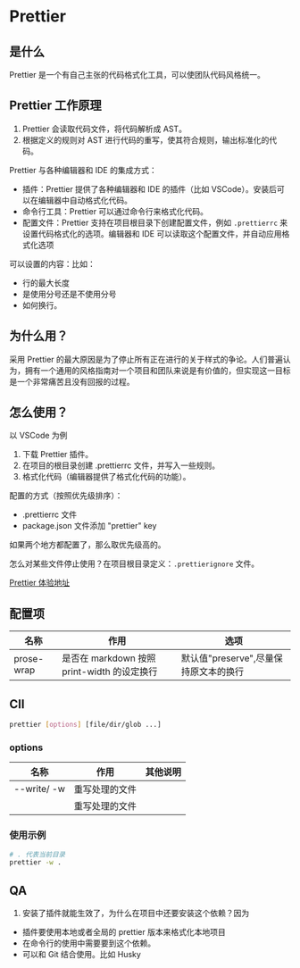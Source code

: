 # Prettier

## 是什么

Prettier 是一个有自己主张的代码格式化工具，可以使团队代码风格统一。

## Prettier 工作原理

1. Prettier 会读取代码文件，将代码解析成 AST。
2. 根据定义的规则对 AST 进行代码的重写，使其符合规则，输出标准化的代码。

Prettier 与各种编辑器和 IDE 的集成方式：

- 插件：Prettier 提供了各种编辑器和 IDE 的插件（比如 VSCode）。安装后可以在编辑器中自动格式化代码。
- 命令行工具：Prettier 可以通过命令行来格式化代码。
- 配置文件：Prettier 支持在项目根目录下创建配置文件，例如 `.prettierrc` 来设置代码格式化的选项。编辑器和 IDE 可以读取这个配置文件，并自动应用格式化选项

可以设置的内容：比如：

- 行的最大长度
- 是使用分号还是不使用分号
- 如何换行。

## 为什么用？

采用 Prettier 的最大原因是为了停止所有正在进行的关于样式的争论。人们普遍认为，拥有一个通用的风格指南对一个项目和团队来说是有价值的，但实现这一目标是一个非常痛苦且没有回报的过程。

## 怎么使用？

以 VSCode 为例

1. 下载 Prettier 插件。
2. 在项目的根目录创建 .prettierrc 文件，并写入一些规则。
3. 格式化代码（编辑器提供了格式化代码的功能）。

配置的方式（按照优先级排序）：

- .prettierrc 文件
- package.json 文件添加 "prettier" key

如果两个地方都配置了，那么取优先级高的。

怎么对某些文件停止使用？在项目根目录定义：`.prettierignore` 文件。

[Prettier 体验地址](https://www.prettier.cn/playground/)

## 配置项

| 名称       | 作用                                        | 选项                                  |
| ---------- | ------------------------------------------- | ------------------------------------- |
| prose-wrap | 是否在 markdown 按照 print-width 的设定换行 | 默认值"preserve",尽量保持原文本的换行 |

## ClI

```bash
prettier [options] [file/dir/glob ...]
```

### options

| 名称        | 作用           | 其他说明 |
| ----------- | -------------- | -------- |
| --write/ -w | 重写处理的文件 |          |
|             | 重写处理的文件 |          |

### 使用示例

```bash
# . 代表当前目录
prettier -w .
```

## QA

1. 安装了插件就能生效了，为什么在项目中还要安装这个依赖？因为

- 插件要使用本地或者全局的 prettier 版本来格式化本地项目
- 在命令行的使用中需要要到这个依赖。
- 可以和 Git 结合使用。比如 Husky
